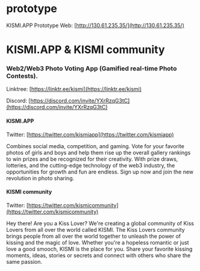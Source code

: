 # prototype
KISMI.APP Prototype
Web: [http://130.61.235.35/](http://130.61.235.35/) 


# KISMI.APP & KISMI community
### Web2/Web3 Photo Voting App (Gamified real-time Photo Contests).

Linktree: [https://linktr.ee/kismi](https://linktr.ee/kismi)

Discord: [https://discord.com/invite/YXrRzqG3tC](https://discord.com/invite/YXrRzqG3tC)  

#### KISMI.APP 
Twitter: [https://twitter.com/kismiapp](https://twitter.com/kismiapp)

Combines social media, competition, and gaming. Vote for your favorite photos of girls and boys and help them rise up the overall gallery rankings to win prizes and be recognized for their creativity. With prize draws, lotteries, and the cutting-edge technology of the web3 industry, the opportunities for growth and fun are endless. Sign up now and join the new revolution in photo sharing.

#### KISMI community
Twitter: [https://twitter.com/kismicommunity](https://twitter.com/kismicommunity)

Hey there! 
Are you a Kiss Lover? 
We're creating a global community of Kiss Lovers from all over the world called KISMI. The Kiss Lovers community brings people from all over the world together to unleash the power of kissing and the magic of love. Whether you're a hopeless romantic or just love a good smooch, KISMI is the place for you. Share your favorite kissing moments, ideas, stories or secrets and connect with others who share the same passion.

